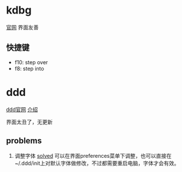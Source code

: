 # kdbg
[官网](http://www.kdbg.org/)
界面友善
## 快捷键
- f10: step over 
- f8: step into


# ddd
[ddd官网](https://www.gnu.org/software/ddd/)
[介绍](http://mirage1993.blog.51cto.com/2709744/1750756)

界面太丑了，无更新

## problems
1. 调整字体
[solved](https://stackoverflow.com/questions/32533838/warning-when-running-ddd-in-ubuntu)
可以在界面preferences菜单下调整，也可以直接在~/.ddd/init上对默认字体做修改，不过都需要重启电脑，字体才会有效。


